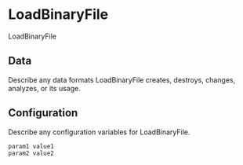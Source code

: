 # LoadBinaryFile

LoadBinaryFile

## Data

Describe any data formats LoadBinaryFile creates, destroys, changes, analyzes, or its usage.




## Configuration

Describe any configuration variables for LoadBinaryFile.

```
param1 value1
param2 value2
```
